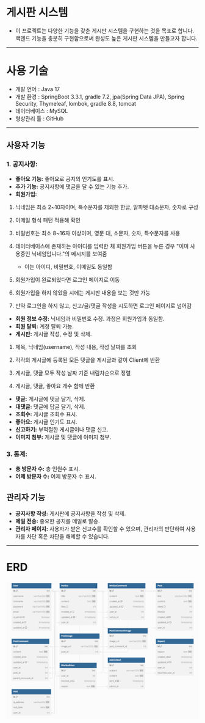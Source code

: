 # 게시판 시스템
* 이 프로젝트는 다양한 기능을 갖춘 게시판 시스템을 구현하는 것을 목표로 합니다. 백엔드 기능을 충분히 구현함으로써 완성도 높은 게시판 시스템을 만들고자 합니다.
---
# 사용 기술
* 개발 언어 : Java 17
* 개발 환경 : SpringBoot 3.3.1, gradle 7.2, jpa(Spring Data JPA), Spring Security, Thymeleaf, lombok, gradle 8.8, tomcat
* 데이터베이스 : MySQL
* 형상관리 툴 : GitHub
---
## 사용자 기능
### 1. 공지사항:
* __좋아요 기능:__ 좋아요로 공지의 인기도를 표시.
* __추가 기능:__ 공지사항에 댓글을 달 수 있는 기능 추가.
* **회원가입:**
  
1. 닉네임은 최소 2~10자이며, 특수문자를 제외한 한글, 알파벳 대소문자, 숫자로 구성

2. 이메일 형식 패턴 적용해 확인 

3. 비밀번호는 최소 8~16자 이상이며, 영문 대, 소문자, 숫자, 특수문자를 사용

4. 데이터베이스에 존재하는 아이디를 입력한 채 회원가입 버튼을 누른 경우 "이미 사용중인 닉네임입니다."의 메시지를 보여줌
     - 이는 아이디, 비밀번호, 이메일도 동일함

5. 회원가입이 완료되었다면 로그인 페이지로 이동
6. 회원가입을 하지 않았을 시에는 게시판 내용을 보는 것만 가능
7. 만약 로그인을 하지 않고, 신고/글/댓글 작성을 시도하면 로그인 페이지로 넘어감

* __회원 정보 수정:__ 닉네임과 비밀번호 수정. 과정은 회원가입과 동일함.
* __회원 탈퇴:__ 계정 탈퇴 가능.
* __게시판:__ 게시글 작성, 수정 및 삭제.

1. 제목, 닉네임(username), 작성 내용, 작성 날짜를 조회
  
2. 각각의 게시글에 등록된 모든 댓글을 게시글과 같이 Client에 반환
  
3. 게시글, 댓글 모두 작성 날짜 기준 내림차순으로 정렬

4. 게시글, 댓글, 좋아요 개수 함께 반환
* __댓글:__ 게시글에 댓글 달기, 삭제.
* __대댓글:__ 댓글에 답글 달기, 삭제.
* __조회수:__ 게시글 조회수 표시.
* __좋아요:__ 게시글 인기도 표시.
* __신고하기:__ 부적절한 게시글이나 댓글 신고.
* __이미지 첨부:__ 게시글 및 댓글에 이미지 첨부.
### 3. 통계:
* __총 방문자 수:__ 총 인원수 표시.
* __어제 방문자 수:__ 어제 방문자 수 표시.
## 관리자 기능
* __공지사항 작성:__ 게시판에 공지사항을 작성 및 삭제.
* __메일 전송:__ 중요한 공지를 메일로 발송.
* __관리자 페이지:__ 사용자가 받은 신고수를 확인할 수 있으며, 관리자의 판단하여 사용자를 차단 혹은 차단을 해제할 수 있습니다.
---
# ERD
![ERD파일](https://github.com/seungh22/BoardProject/blob/master/Board_ERD.png)
